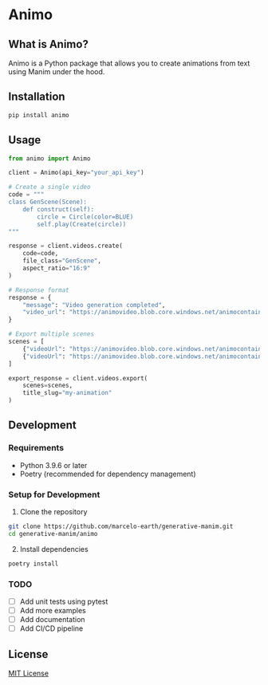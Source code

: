 # Animo

## What is Animo?

Animo is a Python package that allows you to create animations from text using Manim under the hood.

## Installation

```bash
pip install animo
```

## Usage

```python
from animo import Animo

client = Animo(api_key="your_api_key")

# Create a single video
code = """
class GenScene(Scene):
    def construct(self):
        circle = Circle(color=BLUE)
        self.play(Create(circle))
"""

response = client.videos.create(
    code=code,
    file_class="GenScene",
    aspect_ratio="16:9"
)

# Response format
response = {
    "message": "Video generation completed",
    "video_url": "https://animovideo.blob.core.windows.net/animocontainer/video-xxx.mp4"
}

# Export multiple scenes
scenes = [
    {"videoUrl": "https://animovideo.blob.core.windows.net/animocontainer/scene1.mp4"},
    {"videoUrl": "https://animovideo.blob.core.windows.net/animocontainer/scene2.mp4"}
]

export_response = client.videos.export(
    scenes=scenes,
    title_slug="my-animation"
)
```

## Development

### Requirements
- Python 3.9.6 or later
- Poetry (recommended for dependency management)

### Setup for Development

1. Clone the repository
```bash
git clone https://github.com/marcelo-earth/generative-manim.git
cd generative-manim/animo
```

2. Install dependencies
```bash
poetry install
```

### TODO
- [ ] Add unit tests using pytest
- [ ] Add more examples
- [ ] Add documentation
- [ ] Add CI/CD pipeline

## License

[MIT License](LICENSE)
